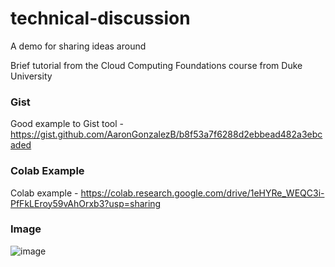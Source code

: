 # technical-discussion
A demo for sharing ideas around

Brief tutorial from the Cloud Computing Foundations course from Duke University

### Gist

Good example to Gist tool - https://gist.github.com/AaronGonzalezB/b8f53a7f6288d2ebbead482a3ebcaded

### Colab Example

Colab example - https://colab.research.google.com/drive/1eHYRe_WEQC3i-PfFkLEroy59vAhOrxb3?usp=sharing

### Image

![image](https://user-images.githubusercontent.com/45605769/128458238-a56506ef-ac17-4429-a7fe-4066f31fd15a.png)


